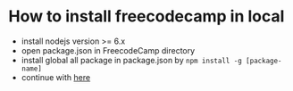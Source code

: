 # How to install freecodecamp in local

- install nodejs version >= 6.x
- open package.json in FreecodeCamp directory
- install global all package in package.json by `npm install -g [package-name]`
- continue with [here](https://github.com/FreeCodeCamp/FreeCodeCamp/blob/staging/CONTRIBUTING.md#contribution-guidelines)
